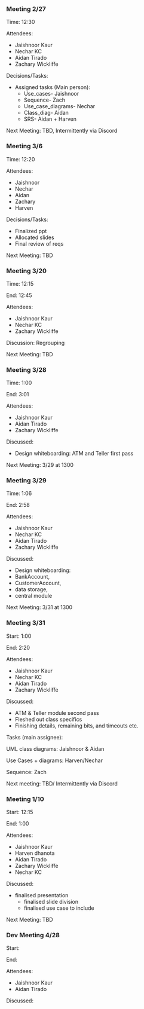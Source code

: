 ### Meeting 2/27

Time: 
12:30

Attendees:
 - Jaishnoor Kaur
 - Nechar KC
 - Aidan Tirado
 - Zachary Wickliffe
  
Decisions/Tasks:
 - Assigned tasks (Main person):
   - Use_cases- Jaishnoor
   - Sequence- Zach
   - Use_case_diagrams- Nechar
   - Class_diag- Aidan
   - SRS- Aidan + Harven
  
Next Meeting:
  TBD, Intermittently via Discord


### Meeting 3/6
Time:
12:20

Attendees:
 - Jaishnoor
 - Nechar
 - Aidan
 - Zachary
 - Harven

Decisions/Tasks:
- Finalized ppt
- Allocated slides
- Final review of reqs

Next Meeting:
TBD

 
### Meeting 3/20

Time:
12:15

End: 
12:45

Attendees:
 - Jaishnoor Kaur
 - Nechar KC
 - Zachary Wickliffe

Discussion:
Regrouping

Next Meeting:
TBD

### Meeting 3/28

Time:
1:00 

End:
3:01

Attendees:
 - Jaishnoor Kaur
 - Aidan Tirado
 - Zachary Wickliffe

Discussed:
- Design whiteboarding: ATM and Teller first pass

Next Meeting: 
3/29 at 1300


### Meeting 3/29

Time:
1:06

End:
2:58

Attendees:
 - Jaishnoor Kaur
 - Nechar KC
 - Aidan Tirado
 - Zachary Wickliffe

Discussed:
- Design whiteboarding:
- BankAccount,
- CustomerAccount,
- data storage,
- central module

Next Meeting: 
3/31 at 1300


### Meeting 3/31

Start:
1:00

End:
2:20

Attendees:
 - Jaishnoor Kaur
 - Nechar KC
 - Aidan Tirado
 - Zachary Wickliffe

Discussed: 
- ATM & Teller module second pass
- Fleshed out class specifics
- Finishing details, remaining bits, and timeouts etc. 

Tasks (main assignee):

UML class diagrams: Jaishnoor & Aidan

Use Cases + diagrams: Harven/Nechar

Sequence: Zach

Next meeting: TBD/ Intermittently via Discord


### Meeting 1/10

Start:
12:15

End:
1:00

Attendees:
 - Jaishnoor Kaur
 - Harven dhanota
 - Aidan Tirado
 - Zachary Wickliffe
 - Nechar KC

Discussed:
- finalised presentation
  - finalised slide division
  - finalised use case to include
 
Next Meeting: TBD 


### Dev Meeting 4/28

Start:

End:

Attendees:
- Jaishnoor Kaur
- Aidan Tirado

Discussed:
